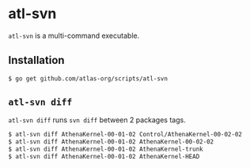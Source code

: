 atl-svn
=======

``atl-svn`` is a multi-command executable.

## Installation

```sh
$ go get github.com/atlas-org/scripts/atl-svn
```

## ``atl-svn diff``

``atl-svn diff`` runs ``svn diff`` between 2 packages tags.

```sh
$ atl-svn diff AthenaKernel-00-01-02 Control/AthenaKernel-00-02-02
$ atl-svn diff AthenaKernel-00-01-02 AthenaKernel-00-02-02
$ atl-svn diff AthenaKernel-00-01-02 AthenaKernel-trunk
$ atl-svn diff AthenaKernel-00-01-02 AthenaKernel-HEAD
```
